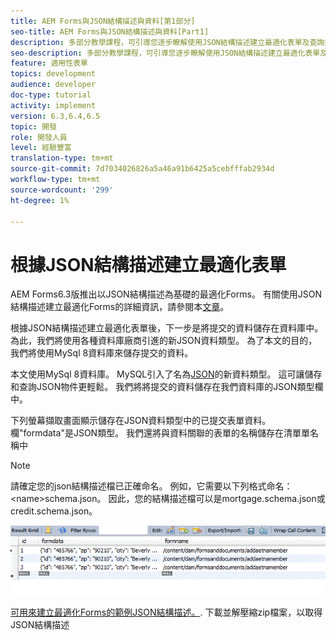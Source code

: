 ```yaml
---
title: AEM Forms與JSON結構描述與資料[第1部分]
seo-title: AEM Forms與JSON結構描述與資料[Part1]
description: 多部分教學課程，可引導您逐步瞭解使用JSON結構描述建立最適化表單及查詢提交資料的相關步驟。
seo-description: 多部分教學課程，可引導您逐步瞭解使用JSON結構描述建立最適化表單及查詢提交資料的相關步驟。
feature: 適用性表單
topics: development
audience: developer
doc-type: tutorial
activity: implement
version: 6.3,6.4,6.5
topic: 開發
role: 開發人員
level: 經驗豐富
translation-type: tm+mt
source-git-commit: 7d7034026826a5a46a91b6425a5cebfffab2934d
workflow-type: tm+mt
source-wordcount: '299'
ht-degree: 1%

---
```



# 根據JSON結構描述建立最適化表單


AEM Forms6.3版推出以JSON結構描述為基礎的最適化Forms。 有關使用JSON結構描述建立最適化Forms的詳細資訊，請參閱本[文章](https://helpx.adobe.com/experience-manager/6-3/forms/using/adaptive-form-json-schema-form-model.html)。

根據JSON結構描述建立最適化表單後，下一步是將提交的資料儲存在資料庫中。 為此，我們將使用各種資料庫廠商引進的新JSON資料類型。 為了本文的目的，我們將使用MySql 8資料庫來儲存提交的資料。

本文使用MySql 8資料庫。 MySQL引入了名為[JSON](https://dev.mysql.com/doc/refman/8.0/en/json.html)的新資料類型。 這可讓儲存和查詢JSON物件更輕鬆。 我們將將提交的資料儲存在我們資料庫的JSON類型欄中。

下列螢幕擷取畫面顯示儲存在JSON資料類型中的已提交表單資料。 欄&quot;formdata&quot;是JSON類型。 我們還將與資料關聯的表單的名稱儲存在清單單名稱中

>[!NOTE]
>
>請確定您的json結構描述檔已正確命名。 例如，它需要以下列格式命名：&lt;name>schema.json。 因此，您的結構描述檔可以是mortgage.schema.json或credit.schema.json。


![資料儲存](assets/datastored.gif)


[可用來建立最適化Forms的範例JSON結構描述。](assets/samplejsonschemas.zip). 下載並解壓縮zip檔案，以取得JSON結構描述

